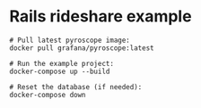 # Rails rideshare example

```
# Pull latest pyroscope image:
docker pull grafana/pyroscope:latest

# Run the example project:
docker-compose up --build

# Reset the database (if needed):
docker-compose down
```
